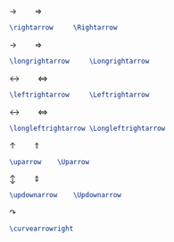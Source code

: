 $\rightarrow \qquad \Rightarrow$
```tex
\rightarrow		\Rightarrow
```

$\longrightarrow \qquad \Longrightarrow$
```tex
\longrightarrow		\Longrightarrow
```

$\leftrightarrow \qquad \Leftrightarrow$
```tex
\leftrightarrow		\Leftrightarrow
```

$\longleftrightarrow \qquad \Longleftrightarrow$
```tex
\longleftrightarrow	\Longleftrightarrow
```

$\uparrow \qquad \Uparrow$
```tex
\uparrow	\Uparrow
```

$\updownarrow \qquad \Updownarrow$
```tex
\updownarrow	\Updownarrow
```

$\curvearrowright$
```tex
\curvearrowright
```
